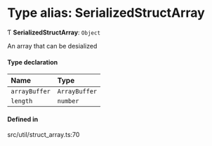 # Type alias: SerializedStructArray

Ƭ **SerializedStructArray**: `Object`

An array that can be desialized

#### Type declaration

| Name | Type |
| :------ | :------ |
| `arrayBuffer` | `ArrayBuffer` |
| `length` | `number` |

#### Defined in

src/util/struct_array.ts:70
